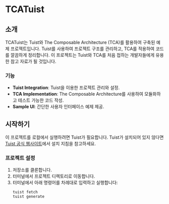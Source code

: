 # TCATuist

## 소개
TCATuist는 Tuist와 The Composable Architecture (TCA)를 활용하여 구축된 예제 프로젝트입니다. Tuist를 사용하여 프로젝트 구조를 관리하고, TCA를 적용하여 코드를 깔끔하게 정리합니다. 이 프로젝트는 Tuist와 TCA를 처음 접하는 개발자들에게 유용한 참고 자료가 될 것입니다.

### 기능
- **Tuist Integration**: Tuist을 이용한 프로젝트 관리와 설정.
- **TCA Implementation**: The Composable Architecture를 사용하여 모듈화하고 테스트 가능한 코드 작성.
- **Sample UI**: 간단한 사용자 인터페이스 예제 제공.

## 시작하기
이 프로젝트를 로컬에서 실행하려면 Tuist가 필요합니다. Tuist가 설치되어 있지 않다면 [Tuist 공식 웹사이트](https://tuist.io/)에서 설치 지침을 참고하세요.

### 프로젝트 설정
1. 저장소를 클론합니다.
2. 터미널에서 프로젝트 디렉토리로 이동합니다.
3. 터미널에서 아래 명령어를 차례대로 입력하고 실행합니다:
   ```shell
   tuist fetch
   tuist generate
